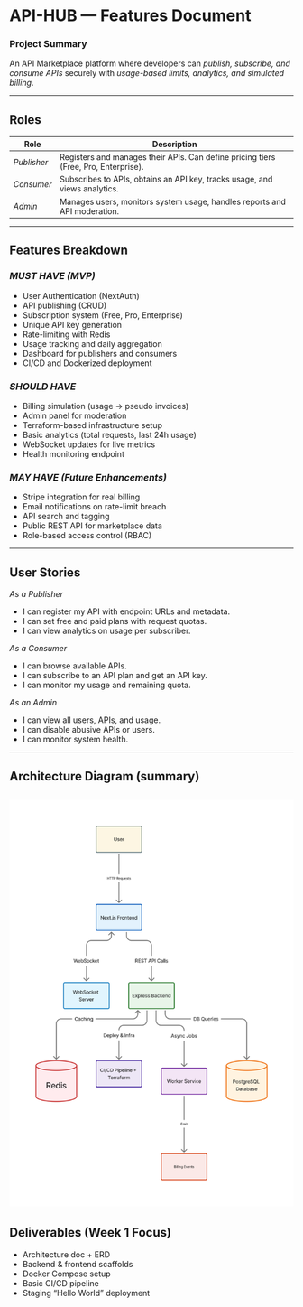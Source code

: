# API-HUB — Features Document

### Project Summary
An API Marketplace platform where developers can *publish, subscribe, and consume APIs* securely with *usage-based limits, analytics, and simulated billing*.

---

## Roles

| Role | Description |
|------|--------------|
| *Publisher* | Registers and manages their APIs. Can define pricing tiers (Free, Pro, Enterprise). |
| *Consumer* | Subscribes to APIs, obtains an API key, tracks usage, and views analytics. |
| *Admin* | Manages users, monitors system usage, handles reports and API moderation. |

---

## Features Breakdown

### *MUST HAVE (MVP)*
- User Authentication (NextAuth)
- API publishing (CRUD)
- Subscription system (Free, Pro, Enterprise)
- Unique API key generation
- Rate-limiting with Redis
- Usage tracking and daily aggregation
- Dashboard for publishers and consumers
- CI/CD and Dockerized deployment

### *SHOULD HAVE*
- Billing simulation (usage → pseudo invoices)
- Admin panel for moderation
- Terraform-based infrastructure setup
- Basic analytics (total requests, last 24h usage)
- WebSocket updates for live metrics
- Health monitoring endpoint

### *MAY HAVE (Future Enhancements)*
- Stripe integration for real billing
- Email notifications on rate-limit breach
- API search and tagging
- Public REST API for marketplace data
- Role-based access control (RBAC)

---

## User Stories

*As a Publisher*
- I can register my API with endpoint URLs and metadata.
- I can set free and paid plans with request quotas.
- I can view analytics on usage per subscriber.

*As a Consumer*
- I can browse available APIs.
- I can subscribe to an API plan and get an API key.
- I can monitor my usage and remaining quota.

*As an Admin*
- I can view all users, APIs, and usage.
- I can disable abusive APIs or users.
- I can monitor system health.

---

## Architecture Diagram (summary)

![image](./arch%20image.png)
---

## Deliverables (Week 1 Focus)
- Architecture doc + ERD
- Backend & frontend scaffolds
- Docker Compose setup
- Basic CI/CD pipeline
- Staging “Hello World” deployment